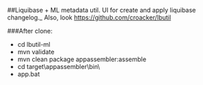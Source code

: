 ##Liquibase + ML metadata util.
UI for create and apply liquibase changelog._
Also, look https://github.com/croacker/lbutil

###After clone:
* cd lbutil-ml
* mvn validate
* mvn clean package appassembler:assemble
* cd target\appassembler\bin\
* app.bat